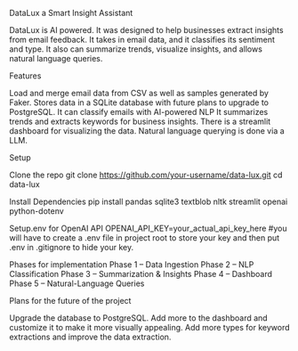 DataLux a Smart Insight Assistant

DataLux is AI powered.
It was designed to help businesses extract insights from email feedback.
It takes in email data, and it classifies its sentiment and type.
It also can summarize trends, visualize insights, and allows natural language queries.



Features

Load and merge email data from CSV as well as samples generated by Faker.
Stores data in a SQLite database with future plans to upgrade to PostgreSQL.
It can classify emails with AI-powered NLP
It summarizes trends and extracts keywords for business insights.
There is a streamlit dashboard for visualizing the data.
Natural language querying is done via a LLM.


Setup

Clone the repo
git clone https://github.com/your-username/data-lux.git
cd data-lux

Install Dependencies
pip install pandas sqlite3 textblob nltk streamlit openai python-dotenv

Setup.env for OpenAI API
OPENAI_API_KEY=your_actual_api_key_here
#you will have to create a .env file in project root to store your key and then put .env in .gitignore to hide your key.



Phases for implementation
Phase 1 – Data Ingestion
Phase 2 – NLP Classification
Phase 3 – Summarization & Insights
Phase 4 – Dashboard
Phase 5 – Natural-Language Queries



Plans for the future of the project

Upgrade the database to PostgreSQL.
Add more to the dashboard and customize it to make it more visually appealing.
Add more types for keyword extractions and improve the data extraction.